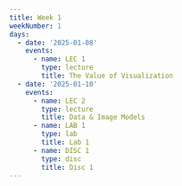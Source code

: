 ```yaml
---
title: Week 1
weekNumber: 1
days:
  - date: '2025-01-08'
    events:
      - name: LEC 1
        type: lecture
        title: The Value of Visualization
  - date: '2025-01-10'
    events:
      - name: LEC 2
        type: lecture
        title: Data & Image Models
      - name: LAB 1
        type: lab
        title: Lab 1
      - name: DISC 1
        type: disc
        title: Disc 1
---
```

